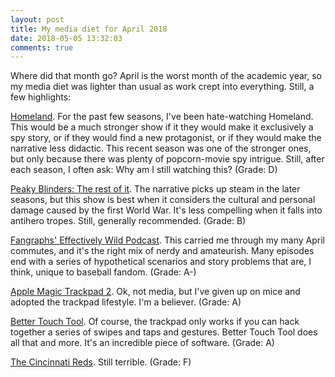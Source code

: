 ```yaml
---
layout: post
title: My media diet for April 2018
date: 2018-05-05 13:32:03
comments: true
---
```

Where did that month go? April is the worst month of the academic year, so my media diet was lighter than usual as work crept into everything. Still, a few highlights:

[Homeland](https://amzn.to/2jzcmiS). For the past few seasons, I've been hate-watching Homeland. This would be a much stronger show if it they would make it exclusively a spy story, or if they would find a new protagonist, or if they would make the narrative less didactic. This recent season was one of the stronger ones, but only because there was plenty of popcorn-movie spy intrigue. Still, after each season, I often ask: Why am I still watching this? (Grade: D)

[Peaky Blinders: The rest of it](https://amzn.to/2wmcL18). The narrative picks up steam in the later seasons, but this show is best when it considers the cultural and personal damage caused by the first World War. It's less compelling when it falls into antihero tropes. Still, generally recommended. (Grade: B)

[Fangraphs' Effectively Wild Podcast](https://www.fangraphs.com/blogs/category/effectively-wild/). This carried me through my many April commutes, and it's the right mix of nerdy and amateurish. Many episodes end with a series of hypothetical scenarios and story problems that are, I think, unique to baseball fandom. (Grade: A-)

[Apple Magic Trackpad 2](https://amzn.to/2HZhzLD). Ok, not media, but I've given up on mice and adopted the trackpad lifestyle. I'm a believer. (Grade: A)

[Better Touch Tool](https://folivora.ai). Of course, the trackpad only works if you can hack together a series of swipes and taps and gestures. Better Touch Tool does all that and more. It's an incredible piece of software. (Grade: A)

[The Cincinnati Reds](https://www.redreporter.com/2018/5/4/17321608/cincinnati-reds-score-eugenio-suarez-miami-marlins-sal-romano-jose-peraza). Still terrible. (Grade: F)
